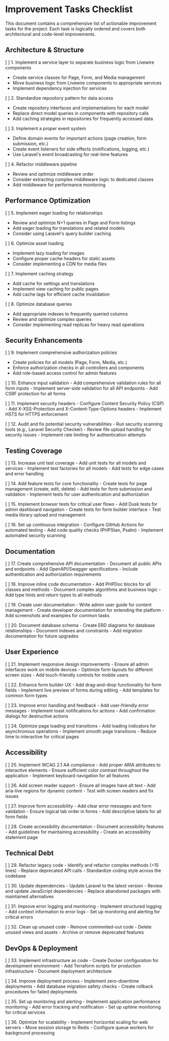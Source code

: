 # Improvement Tasks Checklist

This document contains a comprehensive list of actionable improvement tasks for the project. Each task is logically ordered and covers both architectural and code-level improvements.

## Architecture & Structure

[ ] 1. Implement a service layer to separate business logic from Livewire components
   - Create service classes for Page, Form, and Media management
   - Move business logic from Livewire components to appropriate services
   - Implement dependency injection for services

[ ] 2. Standardize repository pattern for data access
   - Create repository interfaces and implementations for each model
   - Replace direct model queries in components with repository calls
   - Add caching strategies in repositories for frequently accessed data

[ ] 3. Implement a proper event system
   - Define domain events for important actions (page creation, form submission, etc.)
   - Create event listeners for side effects (notifications, logging, etc.)
   - Use Laravel's event broadcasting for real-time features

[ ] 4. Refactor middleware pipeline
   - Review and optimize middleware order
   - Consider extracting complex middleware logic to dedicated classes
   - Add middleware for performance monitoring

## Performance Optimization

[ ] 5. Implement eager loading for relationships
   - Review and optimize N+1 queries in Page and Form listings
   - Add eager loading for translations and related models
   - Consider using Laravel's query builder caching

[ ] 6. Optimize asset loading
   - Implement lazy loading for images
   - Configure proper cache headers for static assets
   - Consider implementing a CDN for media files

[ ] 7. Implement caching strategy
   - Add cache for settings and translations
   - Implement view caching for public pages
   - Add cache tags for efficient cache invalidation

[ ] 8. Optimize database queries
   - Add appropriate indexes to frequently queried columns
   - Review and optimize complex queries
   - Consider implementing read replicas for heavy read operations

## Security Enhancements

[ ] 9. Implement comprehensive authorization policies
   - Create policies for all models (Page, Form, Media, etc.)
   - Enforce authorization checks in all controllers and components
   - Add role-based access control for admin features

[ ] 10. Enhance input validation
    - Add comprehensive validation rules for all form inputs
    - Implement server-side validation for all API endpoints
    - Add CSRF protection for all forms

[ ] 11. Implement security headers
    - Configure Content Security Policy (CSP)
    - Add X-XSS-Protection and X-Content-Type-Options headers
    - Implement HSTS for HTTPS enforcement

[ ] 12. Audit and fix potential security vulnerabilities
    - Run security scanning tools (e.g., Laravel Security Checker)
    - Review file upload handling for security issues
    - Implement rate limiting for authentication attempts

## Testing Coverage

[ ] 13. Increase unit test coverage
    - Add unit tests for all models and services
    - Implement test factories for all models
    - Add tests for edge cases and error handling

[ ] 14. Add feature tests for core functionality
    - Create tests for page management (create, edit, delete)
    - Add tests for form submission and validation
    - Implement tests for user authentication and authorization

[ ] 15. Implement browser tests for critical user flows
    - Add Dusk tests for admin dashboard navigation
    - Create tests for form builder interface
    - Test media library upload and management

[ ] 16. Set up continuous integration
    - Configure GitHub Actions for automated testing
    - Add code quality checks (PHPStan, Psalm)
    - Implement automated security scanning

## Documentation

[ ] 17. Create comprehensive API documentation
    - Document all public APIs and endpoints
    - Add OpenAPI/Swagger specifications
    - Include authentication and authorization requirements

[ ] 18. Improve inline code documentation
    - Add PHPDoc blocks for all classes and methods
    - Document complex algorithms and business logic
    - Add type hints and return types to all methods

[ ] 19. Create user documentation
    - Write admin user guide for content management
    - Create developer documentation for extending the platform
    - Add screenshots and examples for common tasks

[ ] 20. Document database schema
    - Create ERD diagrams for database relationships
    - Document indexes and constraints
    - Add migration documentation for future upgrades

## User Experience

[ ] 21. Implement responsive design improvements
    - Ensure all admin interfaces work on mobile devices
    - Optimize form layouts for different screen sizes
    - Add touch-friendly controls for mobile users

[ ] 22. Enhance form builder UX
    - Add drag-and-drop functionality for form fields
    - Implement live preview of forms during editing
    - Add templates for common form types

[ ] 23. Improve error handling and feedback
    - Add user-friendly error messages
    - Implement toast notifications for actions
    - Add confirmation dialogs for destructive actions

[ ] 24. Optimize page loading and transitions
    - Add loading indicators for asynchronous operations
    - Implement smooth page transitions
    - Reduce time to interactive for critical pages

## Accessibility

[ ] 25. Implement WCAG 2.1 AA compliance
    - Add proper ARIA attributes to interactive elements
    - Ensure sufficient color contrast throughout the application
    - Implement keyboard navigation for all features

[ ] 26. Add screen reader support
    - Ensure all images have alt text
    - Add aria-live regions for dynamic content
    - Test with screen readers and fix issues

[ ] 27. Improve form accessibility
    - Add clear error messages and form validation
    - Ensure logical tab order in forms
    - Add descriptive labels for all form fields

[ ] 28. Create accessibility documentation
    - Document accessibility features
    - Add guidelines for maintaining accessibility
    - Create an accessibility statement page

## Technical Debt

[ ] 29. Refactor legacy code
    - Identify and refactor complex methods (>15 lines)
    - Replace deprecated API calls
    - Standardize coding style across the codebase

[ ] 30. Update dependencies
    - Update Laravel to the latest version
    - Review and update JavaScript dependencies
    - Replace abandoned packages with maintained alternatives

[ ] 31. Improve error logging and monitoring
    - Implement structured logging
    - Add context information to error logs
    - Set up monitoring and alerting for critical errors

[ ] 32. Clean up unused code
    - Remove commented-out code
    - Delete unused views and assets
    - Archive or remove deprecated features

## DevOps & Deployment

[ ] 33. Implement infrastructure as code
    - Create Docker configuration for development environment
    - Add Terraform scripts for production infrastructure
    - Document deployment architecture

[ ] 34. Improve deployment process
    - Implement zero-downtime deployments
    - Add database migration safety checks
    - Create rollback procedures for failed deployments

[ ] 35. Set up monitoring and alerting
    - Implement application performance monitoring
    - Add error tracking and notification
    - Set up uptime monitoring for critical services

[ ] 36. Optimize for scalability
    - Implement horizontal scaling for web servers
    - Move session storage to Redis
    - Configure queue workers for background processing
